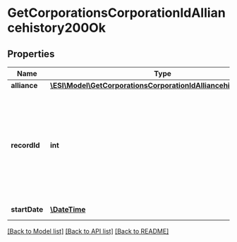 # GetCorporationsCorporationIdAlliancehistory200Ok

## Properties
Name | Type | Description | Notes
------------ | ------------- | ------------- | -------------
**alliance** | [**\ESI\Model\GetCorporationsCorporationIdAlliancehistoryAlliance**](GetCorporationsCorporationIdAlliancehistoryAlliance.md) |  | [optional] 
**recordId** | **int** | An incrementing ID that can be used to canonically establish order of records in cases where dates may be ambiguous | 
**startDate** | [**\DateTime**](\DateTime.md) | start_date string | 

[[Back to Model list]](../README.md#documentation-for-models) [[Back to API list]](../README.md#documentation-for-api-endpoints) [[Back to README]](../README.md)


